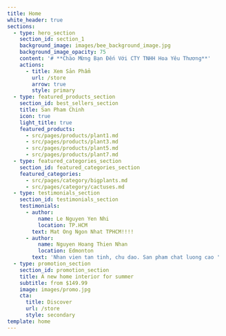 ```yaml
---
title: Home
white_header: true
sections:
  - type: hero_section
    section_id: section_1
    background_image: images/bee_background_image.jpg
    background_image_opacity: 75
    content: '# **Chào Mừng Bạn Đến Với CTY TNHH Hoa Yêu Thương**'
    actions:
      - title: Xem Sản Phẩm
        url: /store
        arrow: true
        style: primary
  - type: featured_products_section
    section_id: best_sellers_section
    title: San Pham Chinh
    icon: true
    light_title: true
    featured_products:
      - src/pages/products/plant1.md
      - src/pages/products/plant3.md
      - src/pages/products/plant5.md
      - src/pages/products/plant7.md
  - type: featured_categories_section
    section_id: featured_categories_section
    featured_categories:
      - src/pages/category/bigplants.md
      - src/pages/category/cactuses.md
  - type: testimonials_section
    section_id: testimonials_section
    testimonials:
      - author:
          name: Le Nguyen Yen Nhi
          location: TP.HCM
        text: Mat Ong Ngon Nhat TPHCM!!!!
      - author:
          name: Nguyen Hoang Thien Nhan
          location: Edmonton
        text: 'Nhan vien tan tinh, chu dao. San pham chat luong cao '
  - type: promotion_section
    section_id: promotion_section
    title: A new home interior for summer
    subtitle: from $149.99
    image: images/promo.jpg
    cta:
      title: Discover
      url: /store
      style: secondary
template: home
---
```

